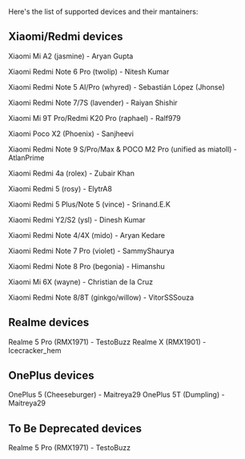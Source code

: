 Here's the list of supported devices and their mantainers:

Xiaomi/Redmi devices
------------------------------------------
Xiaomi Mi A2 (jasmine) - Aryan Gupta

Xiaomi Redmi Note 6 Pro (twolip) - Nitesh Kumar

Xiaomi Redmi Note 5 AI/Pro (whyred) - Sebastián López (Jhonse)

Xiaomi Redmi Note 7/7S (lavender) - Raiyan Shishir

Xiaomi Mi 9T Pro/Redmi K20 Pro (raphael) - Ralf979

Xiaomi Poco X2 (Phoenix) - Sanjheevi

Xiaomi Redmi Note 9 S/Pro/Max & POCO M2 Pro (unified as miatoll) - AtlanPrime

Xiaomi Redmi 4a (rolex) - Zubair Khan

Xiaomi Redmi 5 (rosy) - ElytrA8

Xiaomi Redmi 5 Plus/Note 5 (vince) - Srinand.E.K

Xiaomi Redmi Y2/S2 (ysl) - Dinesh Kumar

Xiaomi Redmi Note 4/4X (mido) - Aryan Kedare

Xiaomi Redmi Note 7 Pro (violet) - SammyShaurya

Xiaomi Redmi Note 8 Pro (begonia) - Himanshu

Xiaomi Mi 6X (wayne) - Christian de la Cruz

Xiaomi Redmi Note 8/8T (ginkgo/willow) - VitorSSSouza

Realme devices
------------------------------------------
Realme 5 Pro (RMX1971) - TestoBuzz
Realme X (RMX1901) - Icecracker_hem

OnePlus devices
------------------------------------------
OnePlus 5 (Cheeseburger) - Maitreya29
OnePlus 5T (Dumpling) - Maitreya29

To Be Deprecated  devices
------------------------------------------

Realme 5 Pro (RMX1971) - TestoBuzz
